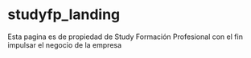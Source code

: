 # studyfp_landing
Esta pagina es de propiedad de Study Formación Profesional con el fin impulsar el negocio de la empresa
